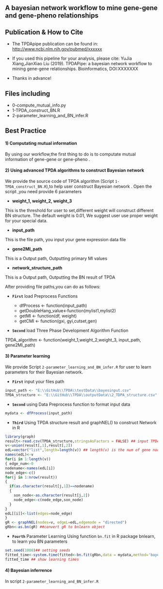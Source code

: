 ## A bayesian network workflow to mine gene-gene and gene-pheno relationships


## Publication & How to Cite
+ The TPDApipe publication can be found in: http://www.ncbi.nlm.nih.gov/pubmed/xxxxxx

+ If you used this pipeline for your analysis, please cite: YuJia Xiang,JianXiao Liu (2019). TPDAPipe: a bayesian network workflow to mining gene-gene relationships. Bioinformatics, DOI:XXXXXXX

+ Thanks in advance!

## Files including
+ 0-compute_mutual_info.py
+ 1-TPDA_construct_BN.R
+ 2-parameter_learning_and_BN_infer.R


## Best Practice

#### 1) Computating mutual information
By using our workflow,the first thing to do is to computate mutual information of gene-gene or gene-pheno .

#### 2) Using advanced TPDA algorithms to construct Bayesian network
We provide the source code of TPDA algorithm (Script `1-TPDA_construct_BN.R`),to help user construct Bayesian network .
Open the script ,you need provide 6 parameters
+ **weight_1, weight_2, weight_3**

This is the threshold for user to set,different weight will construct different BN structure. The default weight is 0.01, We suggest user use proper weight for your special data.

+ **input_path**

This is the file path, you input your gene expression data file

+ **gene2MI_path**

This is a Output path, Outputting primary MI values

+ **network_structure_path**

This is a Output path, Outputting the BN result of TPDA

After providing file paths,you can do as follows:

+ **`First`** load Preprocess Functions
  + dfProcess <- function(input_path)
  + getDoubleHang_value<-function(mylist1,mylist2)
  + getMI <- function(df, weight)
  + getCMI <- function(gxi, gyi,cutset,gen)

+ **`Second`** load Three Phase Development Algorithm Function

TPDA_algorithm <- function(weight_1,weight_2,weight_3,
                           input_path,
                           gene2MI_path)



#### 3) Parameter learning
We provide Script `2-parameter_learning_and_BN_infer.R` for user to learn parameters for their Bayesian network. 
+ **`First`** input your files path
```r
input_path <- "E:\\GitHub\\TPDA\\testData\\bayesinput.csv"
TPDA_structure <- "E:\\GitHub\\TPDA\\outputData\\2_TDPA_structure.csv"
```
+ **`Second`**  using  Data Preprocess function to format input data
```r
mydata <- dfProcess(input_path)
```
+ **`Third`**  Using TPDA structure result and graphNEL() to construct Network in R
```r
library(graph)
result<-read.csv(TPDA_structure,stringsAsFactors = FALSE) ## input TPDA algorithm result
v<-union(result[,1],result[,2])
edL=vector("list",length=length(v)) ## length(v) is the num of gene nodes
names(edL)<-v
for(i in 1:length(v))
{ edge_num<-0
nodename<-names(edL[i])
node_edge<-c()
for(j in 1:nrow(result))
{ 
  if(as.character(result[j,1])==nodename) 
  {       
    son_node<-as.character(result[j,2])
    node_edge<-c(node_edge,son_node)
  } 
}
edL[[i]]<-list(edges=node_edge)
}
gR <- graphNEL(nodes=v, edgeL=edL,edgemode = "directed")
gRbn<-as.bn(gR) ##convert gR to bnlearn object

```

+ **`Fourth`** Parameter Learning
Using function `bn.fit` in R package bnlearn, to learn you BN parameters
```r
set.seed(1000)## setting seeds
fitted_time<-system.time(fitted<-bn.fit(gRbn,data = mydata,method='bayes')) 
fitted_time ## show learning times
```

#### 4) Bayesian inferrence
In script 
`2-parameter_learning_and_BN_infer.R`
